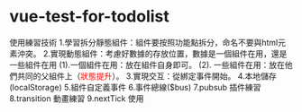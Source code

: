 # vue-test-for-todolist

使用練習技術
1.學習拆分靜態組件：組件要按照功能點拆分，命名不要與html元素沖突。
2.實現動態組件：考慮好數據的存放位置，數據是一個組件在用，還是一些組件在用
  (1).一個組件在用：放在組件自身即可。
  (2). 一些組件在用：放在他們共同的父組件上（<span style="color:red">狀態提升</span>）。
3.實現交互：從綁定事件開始。
4.本地儲存(localStorage)
5.組件自定義事件
6.事件總線($bus)
7.pubsub 插件練習
8.transition 動畫練習
9.nextTick 使用
